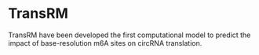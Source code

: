 # TransRM
TransRM have been developed the first computational model to predict the impact of base-resolution m6A sites on circRNA translation. 
